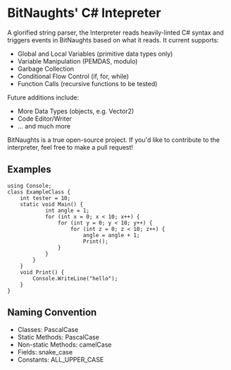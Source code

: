 # BitNaughts' C# Intepreter

A glorified string parser, the Interpreter reads heavily-linted C# syntax and triggers events in BitNaughts based on what it reads. It current supports:

  - Global and Local Variables (primitive data types only)
  - Variable Manipulation (PEMDAS, modulo)
  - Garbage Collection
  - Conditional Flow Control (if, for, while)
  - Function Calls (recursive functions to be tested)

Future additions include:
  - More Data Types (objects, e.g. Vector2)
  - Code Editor/Writer
  - ... and much more

BitNaughts is a true open-source project. If you'd like to contribute to the interpreter, feel free to make a pull request! 

## Examples

```
using Console;
class ExampleClass {
    int tester = 10;
    static void Main() {
            int angle = 1;
            for (int x = 0; x < 10; x++) {
                for (int y = 0; y < 10; y++) {
                    for (int z = 0; z < 10; z++) {
                        angle = angle + 1;
                        Print();
                }
            }
        }
    }
    void Print() {
        Console.WriteLine("hello");
    }
}
```


## Naming Convention

  - Classes: PascalCase
  - Static Methods: PascalCase
  - Non-static Methods: camelCase
  - Fields: snake_case
  - Constants: ALL_UPPER_CASE
